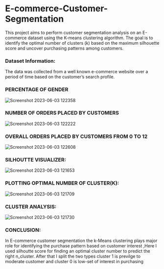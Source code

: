 # E-commerce-Customer-Segmentation
This project aims to perform customer segmentation analysis on an E-commerce dataset using the K-means clustering algorithm. The goal is to identify the optimal number of clusters (k) based on the maximum silhouette score and uncover purchasing patterns among customers.

### Dataset Information:
The data was collected from a well known e-commerce website over a
period of time based on the customer’s search profile.
### PERCENTAGE OF GENDER
![Screenshot 2023-06-03 122358](https://github.com/SRIDHAR3131/E-commerce-Customer-Segmentation/assets/68391060/874c512d-2784-459d-a4fa-79b17f49712c)

### NUMBER OF ORDERS PLACED BY CUSTOMERS
![Screenshot 2023-06-03 122222](https://github.com/SRIDHAR3131/E-commerce-Customer-Segmentation/assets/68391060/3935c523-9058-418d-98d6-43468fd19cdd)

### OVERALL ORDERS PLACED BY CUSTOMERS FROM 0 TO 12
![Screenshot 2023-06-03 122608](https://github.com/SRIDHAR3131/E-commerce-Customer-Segmentation/assets/68391060/652cda53-3a3a-4127-886f-d04d7d95dc89)

### SILHOUTTE VISUALIZER: 
![Screenshot 2023-06-03 121653](https://github.com/SRIDHAR3131/E-commerce-Customer-Segmentation/assets/68391060/c4fca8da-6a4a-447e-bb8b-5c8f1b4c35d1)

### PLOTTING OPTIMAL NUMBER OF CLUSTER(K):
![Screenshot 2023-06-03 121709](https://github.com/SRIDHAR3131/E-commerce-Customer-Segmentation/assets/68391060/d43b73ff-ce05-454c-87ce-7e71d9be687b)

### CLUSTER ANALYSIS:
![Screenshot 2023-06-03 121730](https://github.com/SRIDHAR3131/E-commerce-Customer-Segmentation/assets/68391060/7e92e256-8952-4306-a985-fa6ec6a34354)


### CONCLUSION:
In E-commerce customer segmentation the k-Means clustering plays major role for identifying the purchase pattern based on customer interest ,Here I used silhoutte score for finding an optimal cluster number to predict the right n_cluster.
After that I split the two types cluster 1 is previlge to moderate customer and cluster 0 is low-set of interest in purchasing

